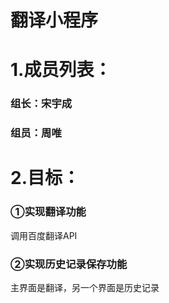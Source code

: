 # 翻译小程序
<h1>1.成员列表：</h1>
<h3>组长：宋宇成</h3>
<h3>组员：周唯</h3>
<h1>2.目标：</h1>
<h3>①实现翻译功能</h3>
<p>调用百度翻译API</p>
<h3>②实现历史记录保存功能</h3>
<p>主界面是翻译，另一个界面是历史记录</p>
